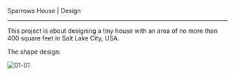 Sparrows House | Design

---
This project is about designing a tiny house with an area of no more than 400 square feet in Salt Lake City, USA.

The shape design:

![01-01](https://user-images.githubusercontent.com/90524185/135461122-1d08b794-26c4-4822-a4c0-d959a16329a7.png)
